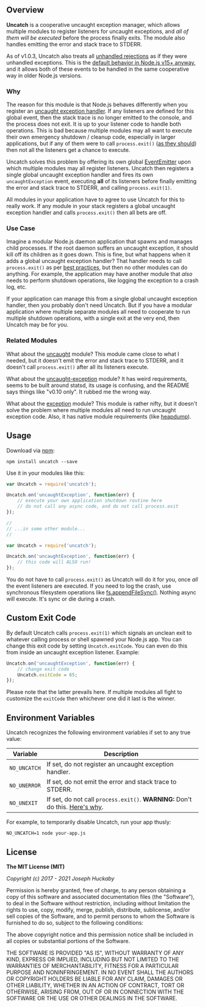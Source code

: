 ## Overview

**Uncatch** is a cooperative uncaught exception manager, which allows multiple modules to register listeners for uncaught exceptions, and *all of them will be executed* before the process finally exits.  The module also handles emitting the error and stack trace to STDERR.

As of v1.0.3, Uncatch also treats all [unhandled rejections](https://nodejs.org/api/process.html#process_event_unhandledrejection) as if they were unhandled exceptions.  This is the [default behavior in Node.js v15+ anyway](https://nodejs.org/api/deprecations.html#DEP0018), and it allows both of these events to be handled in the same cooperative way in older Node.js versions.

### Why

The reason for this module is that Node.js behaves differently when you register an [uncaught exception handler](https://nodejs.org/api/process.html#process_event_uncaughtexception).  If any listeners are defined for this global event, then the stack trace is no longer emitted to the console, and the process does not exit.  It is up to your listener code to handle both operations.  This is bad because multiple modules may all want to execute their own emergency shutdown / cleanup code, especially in larger applications, but if any of them were to call `process.exit()` ([as they should](https://nodejs.org/api/process.html#process_warning_using_uncaughtexception_correctly)) then not all the listeners get a chance to execute.

Uncatch solves this problem by offering its own global [EventEmitter](https://nodejs.org/api/events.html#events_class_eventemitter) upon which multiple modules may all register listeners.  Uncatch then registers a single global uncaught exception handler and fires its own `uncaughtException` event, executing **all** of its listeners before finally emitting the error and stack trace to STDERR, and calling `process.exit(1)`.

All modules in your application have to agree to use Uncatch for this to really work.  If any module in your stack registers a global uncaught exception handler and calls `process.exit()` then all bets are off.

### Use Case

Imagine a modular Node.js daemon application that spawns and manages child processes.  If the root daemon suffers an uncaught exception, it should kill off its children as it goes down.  This is fine, but what happens when it adds a global uncaught exception handler?  That handler needs to call `process.exit()` as per [best practices](https://nodejs.org/api/process.html#process_warning_using_uncaughtexception_correctly), but then no other modules can do anything.  For example, the application may have another module that *also* needs to perform shutdown operations, like logging the exception to a crash log, etc.

If your application can manage this from a single global uncaught exception handler, then you probably don't need Uncatch.  But if you have a modular application where multiple separate modules all need to cooperate to run multiple shutdown operations, with a single exit at the very end, then Uncatch may be for you.

### Related Modules

What about the [uncaught](https://www.npmjs.com/package/uncaught) module?  This module came close to what I needed, but it doesn't emit the error and stack trace to STDERR, and it doesn't call `process.exit()` after all its listeners execute.

What about the [uncaught-exception](https://www.npmjs.com/package/uncaught-exception) module?  It has weird requirements, seems to be built around statsd, its usage is confusing, and the README says things like "v0.10 only".  It rubbed me the wrong way.

What about the [exception](https://www.npmjs.com/package/exception) module?  This module is rather nifty, but it doesn't solve the problem where multiple modules all need to run uncaught exception code.  Also, it has native module requirements (like [heapdump](https://www.npmjs.com/package/heapdump)).

## Usage

Download via [npm](https://www.npmjs.com/):

```
npm install uncatch --save
```

Use it in your modules like this:

```js
var Uncatch = require('uncatch');

Uncatch.on('uncaughtException', function(err) {
	// execute your own application shutdown routine here
	// do not call any async code, and do not call process.exit
});

//
// ...in some other module...
//

var Uncatch = require('uncatch');

Uncatch.on('uncaughtException', function(err) {
	// this code will ALSO run!
});
```

You do not have to call `process.exit()` as Uncatch will do it for you, once *all* the event listeners are executed.  If you need to log the crash, use synchronous filesystem operations like [fs.appendFileSync()](https://nodejs.org/api/fs.html#fs_fs_appendfilesync_file_data_options).  Nothing async will execute.  It's sync or die during a crash.

## Custom Exit Code

By default Uncatch calls `process.exit(1)` which signals an unclean exit to whatever calling process or shell spawned your Node.js app.  You can change this exit code by setting `Uncatch.exitCode`.  You can even do this from inside an uncaught exception listener.  Example:

```js
Uncatch.on('uncaughtException', function(err) {
	// change exit code
	Uncatch.exitCode = 65;
});
```

Please note that the latter prevails here.  If multiple modules all fight to customize the `exitCode` then whichever one did it last is the winner.

## Environment Variables

Uncatch recognizes the following environment variables if set to any true value:

| Variable | Description |
|----------|-------------|
| `NO_UNCATCH` | If set, do not register an uncaught exception handler. |
| `NO_UNERROR` | If set, do not emit the error and stack trace to STDERR. |
| `NO_UNEXIT` | If set, do not call `process.exit()`.  **WARNING:** Don't do this.  [Here's why](https://nodejs.org/api/process.html#process_warning_using_uncaughtexception_correctly). |

For example, to temporarily disable Uncatch, run your app thusly:

```
NO_UNCATCH=1 node your-app.js
```

## License

**The MIT License (MIT)**

*Copyright (c) 2017 - 2021 Joseph Huckaby*

Permission is hereby granted, free of charge, to any person obtaining a copy of this software and associated documentation files (the "Software"), to deal in the Software without restriction, including without limitation the rights to use, copy, modify, merge, publish, distribute, sublicense, and/or sell copies of the Software, and to permit persons to whom the Software is furnished to do so, subject to the following conditions:

The above copyright notice and this permission notice shall be included in all copies or substantial portions of the Software.

THE SOFTWARE IS PROVIDED "AS IS", WITHOUT WARRANTY OF ANY KIND, EXPRESS OR IMPLIED, INCLUDING BUT NOT LIMITED TO THE WARRANTIES OF MERCHANTABILITY, FITNESS FOR A PARTICULAR PURPOSE AND NONINFRINGEMENT. IN NO EVENT SHALL THE AUTHORS OR COPYRIGHT HOLDERS BE LIABLE FOR ANY CLAIM, DAMAGES OR OTHER LIABILITY, WHETHER IN AN ACTION OF CONTRACT, TORT OR OTHERWISE, ARISING FROM, OUT OF OR IN CONNECTION WITH THE SOFTWARE OR THE USE OR OTHER DEALINGS IN THE SOFTWARE.
